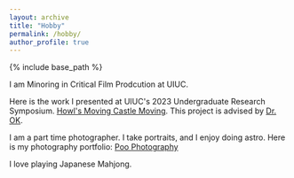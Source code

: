 ```yaml
---
layout: archive
title: "Hobby"
permalink: /hobby/
author_profile: true
---
```


{% include base_path %}

I am Minoring in Critical Film Prodcution at UIUC. 

Here is the work I presented at UIUC's 2023 Undergraduate Research Symposium. [Howl's Moving Castle Moving](https://youtu.be/StPev5OnTlI). This project is advised by [Dr. OK](http://jennyok.com/).

I am a part time photographer. I take portraits, and I enjoy doing astro. Here is my photography portfolio: [Poo Photography](https://sites.google.com/view/poophotography/portrait-portfolio%E5%AE%A2%E5%8D%95%E5%B1%95%E7%A4%BA)

I love playing Japanese Mahjong.